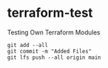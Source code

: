 # terraform-test
Testing Own Terraform Modules

```
git add --all
git commit -m "Added Files"
git lfs push --all origin main
```
